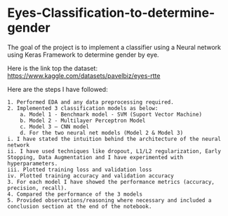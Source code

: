 # Eyes-Classification-to-determine-gender
The goal of the project is to implement a classifier using a Neural network using Keras Framework to determine gender by eye.

Here is the link top the dataset: https://www.kaggle.com/datasets/pavelbiz/eyes-rtte


Here are the steps I have followed:

    1. Performed EDA and any data preprocessing required.
    2. Implemented 3 classification models as below:
        a. Model 1 - Benchmark model - SVM (Suport Vector Machine)
        b. Model 2 - Multilayer Perceptron Model
        c. Model 3 – CNN model
        d. For the two neural net models (Model 2 & Model 3)
    i. I have stated the intuition behind the architecture of the neural network
    ii. I have used techniques like dropout, L1/L2 regularization, Early Stopping, Data Augmentation and I have experimented with hyperparameters.
    iii. Plotted training loss and validation loss
    iv. Plotted training accuracy and validation accuracy
    3. For each model I have showed the performance metrics (accuracy, precision, recall).
    4. Compared the performance of the 3 models
    5. Provided observations/reasoning where necessary and included a conclusion section at the end of the notebook.
